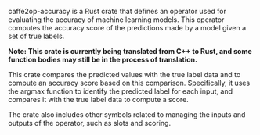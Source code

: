caffe2op-accuracy is a Rust crate that defines an
operator used for evaluating the accuracy of
machine learning models. This operator computes
the accuracy score of the predictions made by
a model given a set of true labels.

**Note: This crate is currently being translated from C++ to Rust, and some function bodies may still be in the process of translation.**

This crate compares the predicted values with the
true label data and to compute an accuracy score
based on this comparison. Specifically, it uses
the argmax function to identify the predicted
label for each input, and compares it with the
true label data to compute a score.

The crate also includes other symbols related to
managing the inputs and outputs of the operator,
such as slots and scoring.
